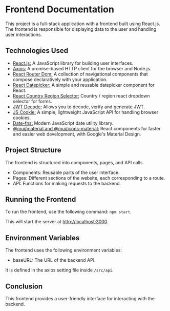 # Frontend Documentation

This project is a full-stack application with a frontend built using React.js. The frontend is responsible for displaying data to the user and handling user interactions.

## Technologies Used

- [React.js:](https://react.dev/) A JavaScript library for building user interfaces.
- [Axios:](https://axios-http.com/) A promise-based HTTP client for the browser and Node.js.
- [React Router Dom:](https://github.com/remix-run/react-router#readme) A collection of navigational components that compose declaratively with your application.
- [React Datepicker:](https://github.com/Hacker0x01/react-datepicker) A simple and reusable datepicker component for React.
- [React Country Region Selector:](https://github.com/country-regions/react-country-region-selector#readme) Country / region react dropdown selector for forms.
- [JWT Decode:](https://github.com/auth0/jwt-decode#readme) Allows you to decode, verify and generate JWT.
- [JS Cookie:](https://github.com/auth0/jwt-decode#readme) A simple, lightweight JavaScript API for handling browser cookies.
- [Date-fns:](https://github.com/date-fns/date-fns#readme) Modern JavaScript date utility library.
- [@mui/material and @mui/icons-material:](https://mui.com/material-ui/material-icons/) React components for faster and easier web development, with Google's Material Design.

## Project Structure

The frontend is structured into components, pages, and API calls.

- Components: Reusable parts of the user interface.
- Pages: Different sections of the website, each corresponding to a route.
- API: Functions for making requests to the backend.

## Running the Frontend

To run the frontend, use the following command: `npm start`.

This will start the server at <http://localhost:3000>.

## Environment Variables

The frontend uses the following environment variables:

- baseURL: The URL of the backend API.

It is defined in the axios setting file inside `/src/api`.

## Conclusion

This frontend provides a user-friendly interface for interacting with the backend.
